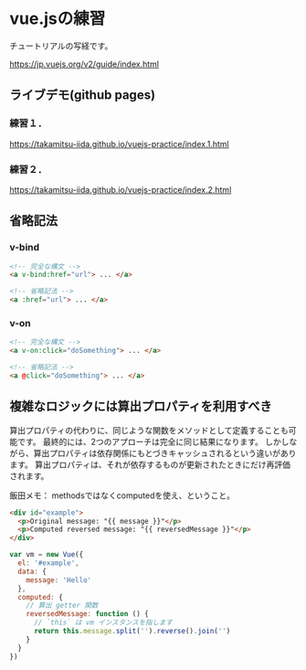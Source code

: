 # vue.jsの練習

チュートリアルの写経です。

<https://jp.vuejs.org/v2/guide/index.html>

## ライブデモ(github pages)

### 練習１．

<https://takamitsu-iida.github.io/vuejs-practice/index.1.html>

### 練習２．

<https://takamitsu-iida.github.io/vuejs-practice/index.2.html>

## 省略記法

### v-bind

```html
<!-- 完全な構文 -->
<a v-bind:href="url"> ... </a>

<!-- 省略記法 -->
<a :href="url"> ... </a>
```

### v-on

```html
<!-- 完全な構文 -->
<a v-on:click="doSomething"> ... </a>

<!-- 省略記法 -->
<a @click="doSomething"> ... </a>
```

## 複雑なロジックには算出プロパティを利用すべき

算出プロパティの代わりに、同じような関数をメソッドとして定義することも可能です。
最終的には、2つのアプローチは完全に同じ結果になります。
しかしながら、算出プロパティは依存関係にもとづきキャッシュされるという違いがあります。
算出プロパティは、それが依存するものが更新されたときにだけ再評価されます。

飯田メモ： methodsではなくcomputedを使え、ということ。

```html
<div id="example">
  <p>Original message: "{{ message }}"</p>
  <p>Computed reversed message: "{{ reversedMessage }}"</p>
</div>
```

```js
var vm = new Vue({
  el: '#example',
  data: {
    message: 'Hello'
  },
  computed: {
    // 算出 getter 関数
    reversedMessage: function () {
      // `this` は vm インスタンスを指します
      return this.message.split('').reverse().join('')
    }
  }
})
```
